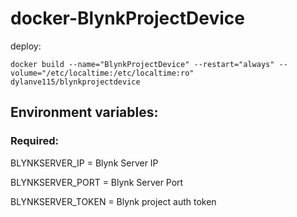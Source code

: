 # docker-BlynkProjectDevice
deploy:
```
docker build --name="BlynkProjectDevice" --restart="always" --volume="/etc/localtime:/etc/localtime:ro"  dylanve115/blynkprojectdevice
```
## Environment variables:
### Required:
BLYNKSERVER_IP = Blynk Server IP

BLYNKSERVER_PORT = Blynk Server Port

BLYNKSERVER_TOKEN = Blynk project auth token

